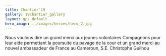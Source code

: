 ```yaml
---
title: Chantier'19
gallery: 19chantier_gallery
layout: gps_default
hero_image: ../images/heroes/hero_2.jpg
---
```


Nous voulons dire un grand merci aux jeunes volontaires Compagnons pour leur aide permettant la poursuite du pavage de la cour et un grand merci au nouvel ambassadeur de France au Cameroun, S.E. Christophe Guilhou
